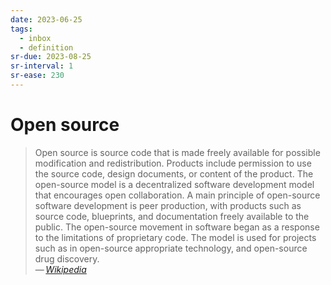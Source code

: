 ```yaml
---
date: 2023-06-25
tags:
  - inbox
  - definition
sr-due: 2023-08-25
sr-interval: 1
sr-ease: 230
---
```


# Open source

> Open source is source code that is made freely available for possible
> modification and redistribution. Products include permission to use the source
> code, design documents, or content of the product. The open-source model is a
> decentralized software development model that encourages open collaboration. A
> main principle of open-source software development is peer production, with
> products such as source code, blueprints, and documentation freely available
> to the public. The open-source movement in software began as a response to the
> limitations of proprietary code. The model is used for projects such as in
> open-source appropriate technology, and open-source drug discovery.\
> —&thinsp;<cite>[Wikipedia](https://en.wikipedia.org/wiki/Open_source)</cite>
